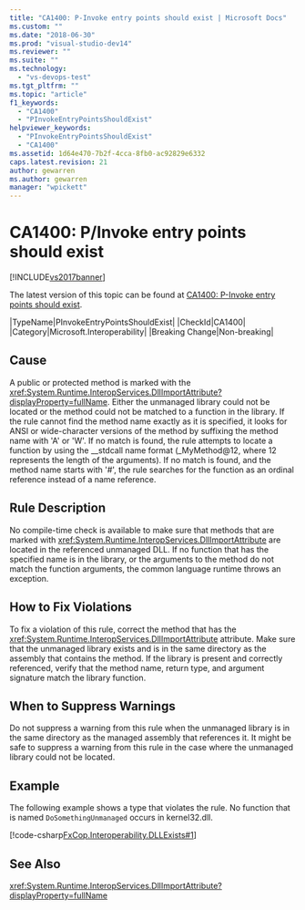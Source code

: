 ```yaml
---
title: "CA1400: P-Invoke entry points should exist | Microsoft Docs"
ms.custom: ""
ms.date: "2018-06-30"
ms.prod: "visual-studio-dev14"
ms.reviewer: ""
ms.suite: ""
ms.technology:
  - "vs-devops-test"
ms.tgt_pltfrm: ""
ms.topic: "article"
f1_keywords:
  - "CA1400"
  - "PInvokeEntryPointsShouldExist"
helpviewer_keywords:
  - "PInvokeEntryPointsShouldExist"
  - "CA1400"
ms.assetid: 1d64e470-7b2f-4cca-8fb0-ac92829e6332
caps.latest.revision: 21
author: gewarren
ms.author: gewarren
manager: "wpickett"
---
```

# CA1400: P/Invoke entry points should exist
[!INCLUDE[vs2017banner](../includes/vs2017banner.md)]

The latest version of this topic can be found at [CA1400: P-Invoke entry points should exist](https://docs.microsoft.com/visualstudio/code-quality/ca1400-p-invoke-entry-points-should-exist).

|TypeName|PInvokeEntryPointsShouldExist|
|CheckId|CA1400|
|Category|Microsoft.Interoperability|
|Breaking Change|Non-breaking|

## Cause
 A public or protected method is marked with the <xref:System.Runtime.InteropServices.DllImportAttribute?displayProperty=fullName>. Either the unmanaged library could not be located or the method could not be matched to a function in the library. If the rule cannot find the method name exactly as it is specified, it looks for ANSI or wide-character versions of the method by suffixing the method name with 'A' or 'W'. If no match is found, the rule attempts to locate a function by using the __stdcall name format (_MyMethod@12, where 12 represents the length of the arguments). If no match is found, and the method name starts with '#', the rule searches for the function as an ordinal reference instead of a name reference.

## Rule Description
 No compile-time check is available to make sure that methods that are marked with <xref:System.Runtime.InteropServices.DllImportAttribute> are located in the referenced unmanaged DLL. If no function that has the specified name is  in the library, or the arguments to the method do not match the function arguments, the common language runtime throws an exception.

## How to Fix Violations
 To fix a violation of this rule, correct the method that has the <xref:System.Runtime.InteropServices.DllImportAttribute> attribute. Make sure that the unmanaged library exists and is in the same directory as the assembly that contains the method. If the library is present and correctly referenced, verify that the method name, return type, and argument signature match the library function.

## When to Suppress Warnings
 Do not suppress a warning from this rule when the unmanaged library is in the same directory as the managed assembly that references it. It might be safe to suppress a warning from this rule in the case where the unmanaged library could not be located.

## Example
 The following example shows a type that violates the rule. No function that is named `DoSomethingUnmanaged` occurs in kernel32.dll.

 [!code-csharp[FxCop.Interoperability.DLLExists#1](../snippets/csharp/VS_Snippets_CodeAnalysis/FxCop.Interoperability.DLLExists/cs/FxCop.Interoperability.DLLExists.cs#1)]

## See Also
 <xref:System.Runtime.InteropServices.DllImportAttribute?displayProperty=fullName>



